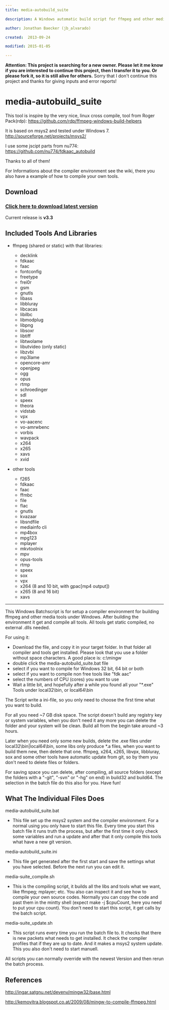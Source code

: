 ```yaml
---
title: media-autobuild_suite

description: A Windows automatic build script for ffmpeg and other media tools

author: Jonathan Baecker (jb_alvarado)

created:  2013-09-24

modified: 2015-01-05

---
```


**Attention: This project is searching for a new owner. Please let it me know if you are interested to continue this project, then I transfer it to you. Or please fork it, so it is still alive for others.** Sorry that I don't continue this project and thanks for giving inputs and error reports!  


media-autobuild_suite
=========

This tool is inspire by the very nice, linux cross compile, tool from Roger Pack(rdp):
https://github.com/rdp/ffmpeg-windows-build-helpers

It is based on msys2 and tested under Windows 7.
http://sourceforge.net/projects/msys2/

I use some jscipt parts from nu774:
https://github.com/nu774/fdkaac_autobuild

Thanks to all of them!


For Informations about the compiler environment see the wiki, there you also have a example of how to compile your own tools.

Download
--------

### [Click here to download latest version](https://github.com/jb-alvarado/media-autobuild_suite/archive/master.zip)

Current release is **v3.3**


Included Tools And Libraries
--------

 - ffmpeg (shared or static) with that libraries:
	- decklink
	- fdkaac
	- faac
	- fontconfig
	- freetype
	- frei0r
	- gsm
	- gnutls
	- libass
	- libbluray
	- libcacas
	- libilbc
	- libmodplug
	- libpng
	- libsoxr
	- libtiff
	- libtwolame
	- libutvideo (only static)
	- libzvbi
	- mp3lame
	- opencore-amr
	- openjpeg
	- ogg
	- opus
	- rtmp
	- schroedinger
	- sdl
	- speex
	- theora
	- vidstab
	- vpx
	- vo-aacenc
	- vo-amrwbenc
	- vorbis
	- wavpack
	- x264
	- x265
	- xavs
	- xvid
	
 - other tools
	- f265
	- fdkaac
	- faac
	- ffmbc
	- file
	- flac
	- gnutls
	- kvazaar
	- libsndfile
	- mediainfo cli
	- mp4box
	- mpg123
	- mplayer
	- mkvtoolnix
	- mpv
	- opus-tools
	- rtmp
	- speex
	- sox 
	- vpx
	- x264 (8 and 10 bit, with gpac[mp4 output])
	- x265 (8 and 16 bit)
	- xavs	


--------


This Windows Batchscript is for setup a compiler environment for building ffmpeg and other media tools under Windows.
After building the environment it get and compile all tools. All tools get static compiled, no external .dlls needed.

For using it:
 - Download the file, and copy it in your target folder. In that folder all compiler and tools get installed. Please look that you use a folder without space characters. A good place is: c:\mingw
 - double click the media-autobuild_suite.bat file 
 - select if you want to compile for Windows 32 bit, 64 bit or both
 - select if you want to compile non free tools like "fdk aac"
 - select the numbers of CPU (cores) you want to use
 - Wait a little bit, and hopefully after a while you found all your "*.exe" Tools under local32\bin, or local64\bin
 
The Script write a ini-file, so you only need to choose the first time what you want to build.

For all you need ~7 GB disk space.
The script doesn't build any registry key or system variables, when you don't need it any more you can delete the folder and your system will be clean. 
Build all from the begin take around ~3 hours.

Later when you need only some new builds, delete the .exe files under local32\bin|local64\bin, some libs only produce *.a files, when you want to build them new, then delete that one. ffmpeg, x264, x265, libvpx, libbluray, sox and some other tools have automatic update from git, so by them you don't need to delete files or folders. 

For saving space you can delete, after compiling, all source folders (except the folders with a "-git", "-svn" or "-hg" on end) in build32 and build64. The selection in the batch file do this also for you.
Have fun!



What The Individual Files Does
--------

media-autobuild_suite.bat
 - This file set up the msys2 system and the compiler environment. For a normal using you only have to start this file. Every time you start this batch file it runs truth the process, but after the first time it only check some variables and run a update and after that it only compile this tools what have a new git version.
	
media-autobuild_suite.ini
 - This file get generated after the first start and save the settings what you have selected. Before the next run you can edit it.
	
media-suite_compile.sh
 - This is the compiling script, it builds all the libs and tools what we want, like ffmpeg; mplayer; etc. You also can inspect it and see how to compile your own source codes. Normally you can copy the code and past them in the mintty shell (expect make -j $cpuCount, here you need to put your cpu count). You don't need to start this script, it get calls by the batch script.
	
media-suite_update.sh
 - This script runs every time you run the batch file to. It checks that there is new packets what needs to get installed. It check the compiler profiles that if they are up to date. And it makes a msys2 system update. This you also don't need to start manuell. 
	
All scripts you can normally override with the newest Version and then rerun the batch process.
	


References
--------

http://ingar.satgnu.net/devenv/mingw32/base.html


http://kemovitra.blogspot.co.at/2009/08/mingw-to-compile-ffmpeg.html
